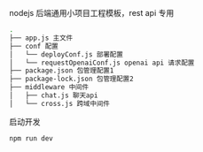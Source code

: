 
nodejs 后端通用小项目工程模板，rest api 专用

```bash
.
├── app.js 主文件
├── conf 配置
│   └── deployConf.js 部署配置
│   └── requestOpenaiConf.js openai api 请求配置
├── package.json 包管理配置1
├── package-lock.json 包管理配置2
├── middleware 中间件
│   ├── chat.js 聊天api
│   └── cross.js 跨域中间件
```

启动开发

```bash
npm run dev
```